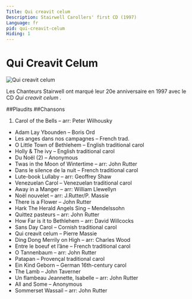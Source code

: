 ```yaml
---
Title: Qui creavit celum
Description: Stairwell Carollers' first CD (1997)
Language: fr
pid: qui-creavit-celum
Hiding: 1
---
```


# Qui Creavit Celum #

![Qui creavit celum](%base_url%/assets/QuiCreavitCelum-cover.jpg)


Les Chanteurs Stairwell ont marqué leur 20e anniversaire en 1997 avec le CD *Qui creavit celum* .

##Plaudits
##Chansons

1. Carol of the Bells – arr: Peter Wilhousky
* Adam Lay Ybounden – Boris Ord
* Les anges dans nos campagnes – French trad.
* O Little Town of Bethlehem – English traditional carol
* Holly & The ivy – English traditional carol
* Du Noël (2) – Anonymous
* Twas in the Moon of Wintertime – arr: John Rutter
* Dans le silence de la nuit – French traditional carol
* Lute-book Lullaby – arr: Geoffrey Shaw
* Venezuelan Carol – Venezuelan traditional carol
* Away in a Manger – arr: William Llewellyn
* Noël nouvelet – arr: J.Rutter/P. Massie
* There is a Flower – John Rutter
* Hark The Herald Angels Sing – Mendelssohn
* Quittez pasteurs – arr: John Rutter
* How Far is it to Bethlehem – arr: David Willcocks
* Sans Day Carol – Cornish traditional carol
* Qui creavit celum – Pierre Massie
* Ding Dong Merrily on High – arr: Charles Wood
* Entre le boeuf et l’âne – French traditional carol
* O Tannenbaum – arr: John Rutter
* Patapan – Provençal traditional carol
* Ein Kind Geborn – German 16th-century carol
* The Lamb – John Taverner
* Un flambeau Jeannette, Isabelle – arr: John Rutter
* All and Some – Anonymous
* Sommerset Wassail – arr: John Rutter
